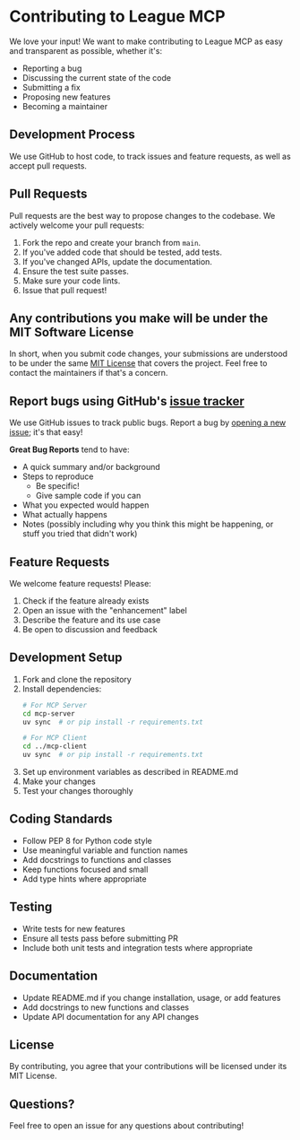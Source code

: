 # Contributing to League MCP

We love your input! We want to make contributing to League MCP as easy and transparent as possible, whether it's:

- Reporting a bug
- Discussing the current state of the code
- Submitting a fix
- Proposing new features
- Becoming a maintainer

## Development Process

We use GitHub to host code, to track issues and feature requests, as well as accept pull requests.

## Pull Requests

Pull requests are the best way to propose changes to the codebase. We actively welcome your pull requests:

1. Fork the repo and create your branch from `main`.
2. If you've added code that should be tested, add tests.
3. If you've changed APIs, update the documentation.
4. Ensure the test suite passes.
5. Make sure your code lints.
6. Issue that pull request!

## Any contributions you make will be under the MIT Software License

In short, when you submit code changes, your submissions are understood to be under the same [MIT License](LICENSE) that covers the project. Feel free to contact the maintainers if that's a concern.

## Report bugs using GitHub's [issue tracker](../../issues)

We use GitHub issues to track public bugs. Report a bug by [opening a new issue](../../issues/new); it's that easy!

**Great Bug Reports** tend to have:

- A quick summary and/or background
- Steps to reproduce
  - Be specific!
  - Give sample code if you can
- What you expected would happen
- What actually happens
- Notes (possibly including why you think this might be happening, or stuff you tried that didn't work)

## Feature Requests

We welcome feature requests! Please:

1. Check if the feature already exists
2. Open an issue with the "enhancement" label
3. Describe the feature and its use case
4. Be open to discussion and feedback

## Development Setup

1. Fork and clone the repository
2. Install dependencies:
   ```bash
   # For MCP Server
   cd mcp-server
   uv sync  # or pip install -r requirements.txt
   
   # For MCP Client  
   cd ../mcp-client
   uv sync  # or pip install -r requirements.txt
   ```
3. Set up environment variables as described in README.md
4. Make your changes
5. Test your changes thoroughly

## Coding Standards

- Follow PEP 8 for Python code style
- Use meaningful variable and function names
- Add docstrings to functions and classes
- Keep functions focused and small
- Add type hints where appropriate

## Testing

- Write tests for new features
- Ensure all tests pass before submitting PR
- Include both unit tests and integration tests where appropriate

## Documentation

- Update README.md if you change installation, usage, or add features
- Add docstrings to new functions and classes
- Update API documentation for any API changes

## License

By contributing, you agree that your contributions will be licensed under its MIT License.

## Questions?

Feel free to open an issue for any questions about contributing! 